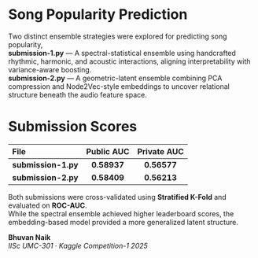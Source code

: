 # Song Popularity Prediction

Two distinct ensemble strategies were explored for predicting song popularity,<br>
**submission-1.py** — A spectral-statistical ensemble using handcrafted rhythmic, harmonic, and acoustic interactions, aligning interpretability with variance-aware boosting.<br>
**submission-2.py** — A geometric-latent ensemble combining PCA compression and Node2Vec-style embeddings to uncover relational structure beneath the audio feature space.<br>

# Submission Scores

| File | Public AUC | Private AUC |
|:------|:-----------:|:------------:|
| **submission-1.py** | **0.58937** | **0.56577** |
| **submission-2.py** | **0.58409** | **0.56213** |

Both submissions were cross-validated using **Stratified K-Fold** and evaluated on **ROC-AUC**.  
While the spectral ensemble achieved higher leaderboard scores, the embedding-based model provided a more generalized latent structure.

**Bhuvan Naik**  
*IISc UMC-301 · Kaggle Competition-1 2025*
